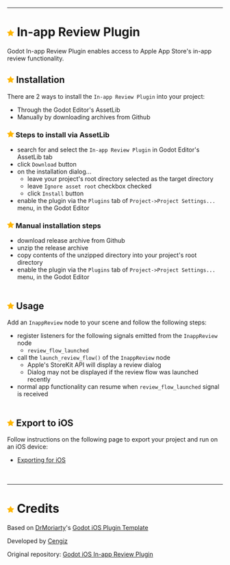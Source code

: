 
---
# ![](addon/icon.png?raw=true) In-app Review Plugin
Godot In-app Review Plugin enables access to Apple App Store's in-app review functionality.

## ![](addon/icon.png?raw=true) Installation
There are 2 ways to install the `In-app Review Plugin` into your project:
- Through the Godot Editor's AssetLib
- Manually by downloading archives from Github

### ![](addon/icon.png?raw=true) Steps to install via AssetLib
- search for and select the `In-app Review Plugin` in Godot Editor's AssetLib tab
- click `Download` button
- on the installation dialog...
  - leave your project's root directory selected as the target directory
  - leave `Ignore asset root` checkbox checked
  - click `Install` button
- enable the plugin via the `Plugins` tab of `Project->Project Settings...` menu, in the Godot Editor

### ![](addon/icon.png?raw=true) Manual installation steps
- download release archive from Github
- unzip the release archive
- copy contents of the unzipped directory into your project's root directory
- enable the plugin via the `Plugins` tab of `Project->Project Settings...` menu, in the Godot Editor
<br/><br/>
## ![](addon/icon.png?raw=true) Usage
Add an `InappReview` node to your scene and follow the following steps:
- register listeners for the following signals emitted from the `InappReview` node
	- `review_flow_launched`
- call the `launch_review_flow()` of the `InappReview` node
	- Apple's StoreKit API will display a review dialog
	- Dialog may not be displayed if the review flow was launched recently
- normal app functionality can resume when `review_flow_launched` signal is received
<br/><br/>
## ![](addon/icon.png?raw=true) Export to iOS
Follow instructions on the following page to export your project and run on an iOS device:
- [Exporting for iOS](https://docs.godotengine.org/en/stable/tutorials/export/exporting_for_ios.html)
<br/><br/><br/>
---
# ![](addon/icon.png?raw=true) Credits
Based on [DrMoriarty](https://github.com/DrMoriarty)'s [Godot iOS Plugin Template](https://github.com/DrMoriarty/godot_ios_plugin_template)

Developed by [Cengiz](https://github.com/cengiz-pz)

Original repository: [Godot iOS In-app Review Plugin](https://github.com/cengiz-pz/godot-ios-inapp-review-plugin)
